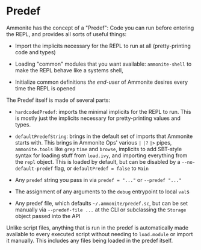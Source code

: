Predef
======

Ammonite has the concept of a "Predef": Code you can run before entering the 
REPL, and provides all sorts of useful things:

- Import the implicits necessary for the REPL to run at all (pretty-printing 
  code and types)
  
- Loading "common" modules that you want available: `ammonite-shell` to make the
  REPL behave like a systems shell,
   
- Initialize common definitions *the end-user* of Ammonite desires every time 
  the REPL is opened
  
The Predef itself is made of several parts:

- `hardcodedPredef`: imports the minimal implicits for the REPL to run.
  This is mostly just the implicits necessary for pretty-printing values and 
  types.

- `defaultPredefString`: brings in the default set of imports that 
  Ammonite starts with. This brings in Ammonite Ops' various `|` `|?` `|>`
  pipes, `ammonite.tools` like `grep` `time` and `browse`, implicits to
  add SBT-style syntax for loading stuff from `load.ivy`, and importing 
  everything from the `repl` object. This is loaded by default, but can
  be disabled by a `--no-default-predef` flag, or `defaultPredef = false` to
  `Main`

- Any `predef` string you pass in via `predef = "..."` or `--predef "..."`

- The assignment of any arguments to the `debug` entrypoint to local `val`s

- Any predef file, which defaults `~/.ammonite/predef.sc`, but can be set
  manually via `--predef-file ...` at the CLI or subclassing the `Storage`
  object passed into the API

Unlike script files, anything that is run in the predef is automatically made
available to every executed script without needing to `load.module` or import 
it manually. This includes any files being loaded in the predef itself.
  
